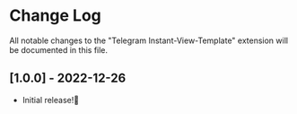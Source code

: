 <!-- markdownlint-disable MD024 -->
# Change Log

All notable changes to the "Telegram Instant-View-Template" extension will be documented in this file.

<!-- Check [Keep a Changelog](http://keepachangelog.com/) for recommendations on how to structure this file. -->

## [1.0.0] - 2022-12-26

- Initial release!🎉
